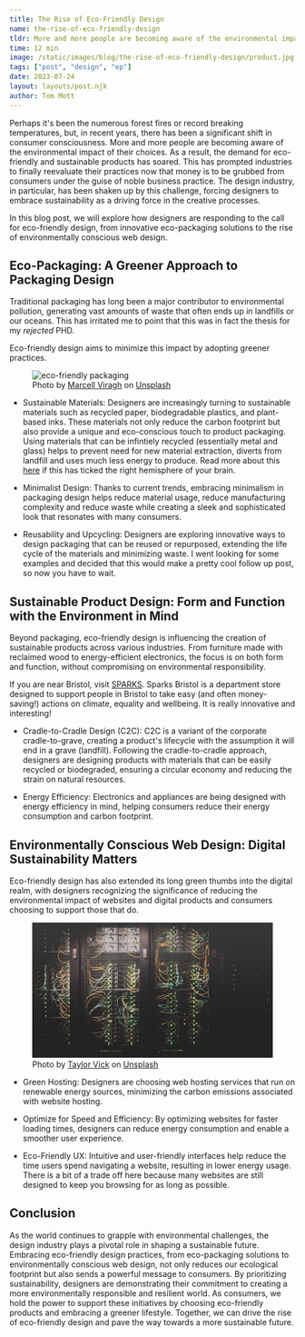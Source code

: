 ```yaml
---
title: The Rise of Eco-Friendly Design
name: the-rise-of-eco-friendly-design
tldr: More and more people are becoming aware of the environmental impact of their choices. As a result, the demand for eco-friendly and sustainable products has soared.
time: 12 min
image: /static/images/blog/the-rise-of-eco-friendly-design/product.jpg
tags: ["post", "design", "ep"]
date: 2023-07-24
layout: layouts/post.njk
author: Tom Mott
---
```


Perhaps it's been the numerous forest fires or record breaking temperatures, but, in recent years, there has been a significant shift in consumer consciousness. More and more people are becoming aware of the environmental impact of their choices. As a result, the demand for eco-friendly and sustainable products has soared. This has prompted industries to finally reevaluate their practices now that money is to be grubbed from consumers under the guise of noble business practice. The design industry, in particular, has been shaken up by this challenge, forcing designers to embrace sustainability as a driving force in the creative processes.

In this blog post, we will explore how designers are responding to the call for eco-friendly design, from innovative eco-packaging solutions to the rise of environmentally conscious web design.

## Eco-Packaging: A Greener Approach to Packaging Design

Traditional packaging has long been a major contributor to environmental pollution, generating vast amounts of waste that often ends up in landfills or our oceans. This has irritated me to point that this was in fact the thesis for my _rejected_ PHD.

Eco-friendly design aims to minimize this impact by adopting greener practices.

<figure>
	<img class="case-img" src="/static/images/blog/the-rise-of-eco-friendly-design/packaging.jpg" alt="eco-friendly packaging">
	<figcaption>Photo by <a href="https://unsplash.com/@marcellviragh?utm_source=unsplash&utm_medium=referral&utm_content=creditCopyText">Marcell Viragh</a> on <a href="https://unsplash.com/photos/3ah83oHlmKc?utm_source=unsplash&utm_medium=referral&utm_content=creditCopyText">Unsplash</a>
  </figcaption>
</figure>

-   Sustainable Materials: Designers are increasingly turning to sustainable materials such as recycled paper, biodegradable plastics, and plant-based inks. These materials not only reduce the carbon footprint but also provide a unique and eco-conscious touch to product packaging. Using materials that can be infintiely recycled (essentially metal and glass) helps to prevent need for new material extraction, diverts from landfill and uses much less energy to produce. Read more about this [here](https://lochtree.com/blogs/blog/infinitely-recyclable-materials-what-are-they-and-does-it-matter) if this has ticked the right hemisphere of your brain.

-   Minimalist Design: Thanks to current trends, embracing minimalism in packaging design helps reduce material usage, reduce manufacturing complexity and reduce waste while creating a sleek and sophisticated look that resonates with many consumers.

-   Reusability and Upcycling: Designers are exploring innovative ways to design packaging that can be reused or repurposed, extending the life cycle of the materials and minimizing waste. I went looking for some examples and decided that this would make a pretty cool follow up post, so now you have to wait.

## Sustainable Product Design: Form and Function with the Environment in Mind

Beyond packaging, eco-friendly design is influencing the creation of sustainable products across various industries. From furniture made with reclaimed wood to energy-efficient electronics, the focus is on both form and function, without compromising on environmental responsibility.

If you are near Bristol, visit [SPARKS](https://sparksbristol.co.uk/). Sparks Bristol is a department store designed to support people in Bristol to take easy (and often money-saving!) actions on climate, equality and wellbeing. It is really innovative and interesting!

-   Cradle-to-Cradle Design (C2C): C2C is a variant of the corporate cradle-to-grave, creating a product's lifecycle with the assumption it will end in a grave (landfill). Following the cradle-to-cradle approach, designers are designing products with materials that can be easily recycled or biodegraded, ensuring a circular economy and reducing the strain on natural resources.

-   Energy Efficiency: Electronics and appliances are being designed with energy efficiency in mind, helping consumers reduce their energy consumption and carbon footprint.

## Environmentally Conscious Web Design: Digital Sustainability Matters

Eco-friendly design has also extended its long green thumbs into the digital realm, with designers recognizing the significance of reducing the environmental impact of websites and digital products and consumers choosing to support those that do.

<figure>
	<img class="case-img" src="/static/images/blog/the-rise-of-eco-friendly-design/server.jpg" alt="servers at data center">
	<figcaption>Photo by <a href="https://unsplash.com/@tvick?utm_source=unsplash&utm_medium=referral&utm_content=creditCopyText">Taylor Vick</a> on <a href="https://unsplash.com/photos/M5tzZtFCOfs?utm_source=unsplash&utm_medium=referral&utm_content=creditCopyText">Unsplash</a>
  </figcaption>
</figure>

-   Green Hosting: Designers are choosing web hosting services that run on renewable energy sources, minimizing the carbon emissions associated with website hosting.

-   Optimize for Speed and Efficiency: By optimizing websites for faster loading times, designers can reduce energy consumption and enable a smoother user experience.

-   Eco-Friendly UX: Intuitive and user-friendly interfaces help reduce the time users spend navigating a website, resulting in lower energy usage. There is a bit of a trade off here because many websites are still designed to keep you browsing for as long as possible.

## Conclusion

As the world continues to grapple with environmental challenges, the design industry plays a pivotal role in shaping a sustainable future. Embracing eco-friendly design practices, from eco-packaging solutions to environmentally conscious web design, not only reduces our ecological footprint but also sends a powerful message to consumers. By prioritizing sustainability, designers are demonstrating their commitment to creating a more environmentally responsible and resilient world. As consumers, we hold the power to support these initiatives by choosing eco-friendly products and embracing a greener lifestyle. Together, we can drive the rise of eco-friendly design and pave the way towards a more sustainable future.
